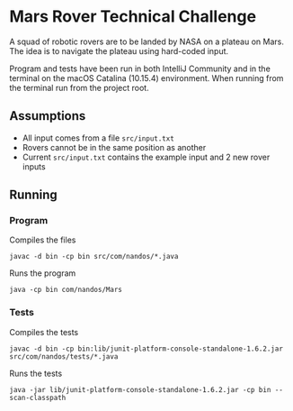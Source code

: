 # Mars Rover Technical Challenge
A squad of robotic rovers are to be landed by NASA on a plateau on Mars. The idea is to navigate the plateau using hard-coded input.

Program and tests have been run in both IntelliJ Community and in the terminal on the macOS Catalina (10.15.4) environment. When running from the terminal run from the project root.

## Assumptions

- All input comes from a file `src/input.txt`
- Rovers cannot be in the same position as another
- Current `src/input.txt` contains the example input and 2 new rover inputs

## Running

### Program
Compiles the files

`javac -d bin -cp bin src/com/nandos/*.java`

Runs the program

`java -cp bin com/nandos/Mars`

### Tests
Compiles the tests

`javac -d bin -cp bin:lib/junit-platform-console-standalone-1.6.2.jar src/com/nandos/tests/*.java`

Runs the tests

`java -jar lib/junit-platform-console-standalone-1.6.2.jar -cp bin --scan-classpath`